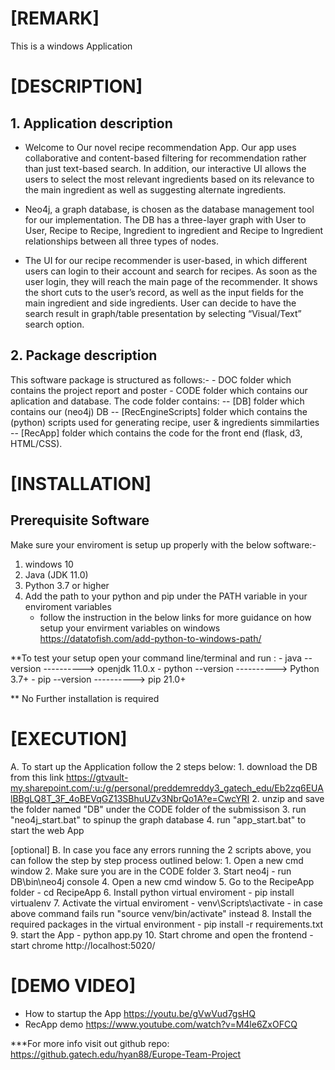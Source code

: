 # [REMARK]
This is a windows Application

# [DESCRIPTION] 

## 1. Application description
- Welcome to Our novel recipe recommendation App. Our app uses collaborative and content-based filtering for recommendation rather than just text-based search. In addition, our interactive UI allows the users to select the most relevant ingredients based on its relevance to the main ingredient as well as suggesting alternate ingredients.

- Neo4j, a graph database, is chosen as the database management tool for our implementation. The DB has a three-layer graph with User to User, Recipe to Recipe, Ingredient to ingredient and Recipe to Ingredient relationships between all three types of nodes.

- The UI for our recipe recommender is user-based, in which different users can login to their account and search for recipes. As soon as the user login, they will reach the main page of the recommender. It shows the short cuts to the user’s record, as well as the input fields for the main ingredient and side ingredients. User can decide to have the search result in graph/table presentation by selecting “Visual/Text” search option.

## 2. Package description
This software package is structured as follows:-
	- DOC folder which contains the project report and poster
	- CODE folder which contains our aplication and database. The code folder contains:
		-- [DB] folder which contains our (neo4j) DB
		-- [RecEngineScripts] folder which contains the (python) scripts used for generating recipe, user & ingredients simmilarties
		-- [RecApp] folder which contains the code for the front end (flask, d3, HTML/CSS).

# [INSTALLATION]

## Prerequisite Software
Make sure your enviroment is setup up properly with the below software:-

1. windows 10
2. Java (JDK 11.0)
3. Python 3.7 or higher
4. Add the path to your python and pip under the PATH variable in your enviroment variables
	- follow the instruction in the below links for more guidance on how setup your envirment variables on windows
	https://datatofish.com/add-python-to-windows-path/
	
**To test your setup open your command line/terminal and run :
	- java --version      ----------> openjdk 11.0.x
	- python --version    ----------> Python 3.7+
	- pip --version       ----------> pip 21.0+

** No Further installation is required

# [EXECUTION]
A. To start up the Application follow the 2 steps below:
	1. download the DB from this link
https://gtvault-my.sharepoint.com/:u:/g/personal/preddemreddy3_gatech_edu/Eb2zq6EUAlBBgLQ8T_3F_4oBEVqGZ13SBhuUZv3NbrQo1A?e=CwcYRI
	2. unzip and save the folder named "DB" under the CODE folder of the submissison
	3. run "neo4j_start.bat" to spinup the graph database 
	4. run "app_start.bat" to start the web App

[optional]
B. In case you face any errors running the 2 scripts above, you can follow the step by step process outlined below:
	1. Open a new cmd window
	2. Make sure you are in the CODE folder
	3. Start neo4j 
		- run DB\bin\neo4j console
	4. Open a new cmd window
	5. Go to the RecipeApp folder 
		- cd RecipeApp 
	6. Install python virtual enviroment
		- pip install virtualenv
	7. Activate the virtual enviroment
		- venv\Scripts\activate
		- in case above command fails run "source venv/bin/activate" instead
	8. Install the required packages in the virtual environment
		- pip install -r requirements.txt
	9. start the App
		- python app.py
	10. Start chrome and open the frontend
		- start chrome http://localhost:5020/
		
# [DEMO VIDEO]
- How to startup the App
	https://youtu.be/gVwVud7gsHQ
- RecApp demo
	https://www.youtube.com/watch?v=M4le6ZxOFCQ

***For more info visit out github repo:
https://github.gatech.edu/hyan88/Europe-Team-Project
